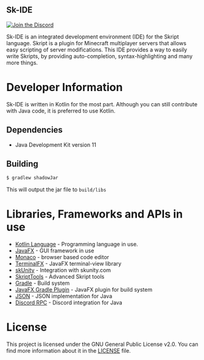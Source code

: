 Sk-IDE
------
[![Join the Discord](https://discordapp.com/api/guilds/324602899839844352/widget.png?style=shield)](https://discord.io/sk-ide)

Sk-IDE is an integrated development environment (IDE) for the Skript language. Skript is a plugin for Minecraft multiplayer servers that allows easy scripting of server modifications. 
This IDE provides a way to easily write Skripts, by providing auto-completion, syntax-highlighting and many more things.

# Developer Information
Sk-IDE is written in Kotlin for the most part. Although you can still contribute with Java code, it is preferred to use Kotlin.

## Dependencies
 - Java Development Kit version 11

## Building
```sh
$ gradlew shadowJar
```
This will output the jar file to `build/libs`

# Libraries, Frameworks and APIs in use
 - [Kotlin Language](http://kotlinlang.org/) - Programming language in use.
 - [JavaFX](http://www.oracle.com/technetwork/java/javase/overview/javafx-overview-2158620.html) - GUI framework in use
 - [Monaco](https://microsoft.github.io/monaco-editor/) - browser based code editor
 - [TerminalFX](https://github.com/javaterminal/TerminalFX) - JavaFX terminal-view library
 - [skUnity](http://skunity.com/) - Integration with skunity.com
 - [SkriptTools](https://skripttools.net/) - Advanced Skript tools
 - [Gradle](https://gradle.org/) - Build system
 - [JavaFX Gradle Plugin](https://github.com/FibreFoX/javafx-gradle-plugin) - JavaFX plugin for build system
 - [JSON](https://www.json.org/json-en.html) - JSON implementation for Java
 - [Discord RPC](https://github.com/PSNRigner/discord-rpc-java) - Discord integration for Java

# License
This project is licensed under the GNU General Public License v2.0. You can find more information about it in the [LICENSE](LICENSE) file.
